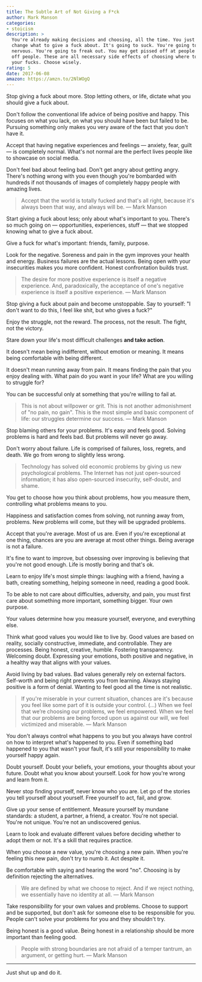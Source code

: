 ```yaml
---
title: The Subtle Art of Not Giving a F*ck
author: Mark Manson
categories:
- stoicism
description: >
  You're already making decisions and choosing, all the time. You just need to
  change what to give a fuck about. It's going to suck. You're going to be
  nervous. You're going to freak out. You may get pissed off at people or piss
  off people. These are all necessary side effects of choosing where to place
  your fucks. Choose wisely.
rating: 5
date: 2017-06-08
amazon: https://amzn.to/2NlWOgQ
---
```


Stop giving a fuck about more. Stop letting others, or life, dictate what you
should give a fuck about.

Don't follow the conventional life advice of being positive and happy. This
focuses on what you lack, on what you should have been but failed to be.
Pursuing something only makes you very aware of the fact that you don't have it.

Accept that having negative experiences and feelings — anxiety, fear, guilt — is
completely normal. What's not normal are the perfect lives people like to
showcase on social media.

Don't feel bad about feeling bad. Don't get angry about getting angry. There's
nothing wrong with you even though you're bombarded with hundreds if not
thousands of images of completely happy people with amazing lives.

> Accept that the world is totally fucked and that's all right, because it's
> always been that way, and always will be. — Mark Manson

Start giving a fuck about less; only about what's important to you. There's so
much going on — opportunities, experiences, stuff — that we stopped knowing what
to give a fuck about. 

Give a fuck for what's important: friends, family, purpose.

Look for the negative. Soreness and pain in the gym improves your health and
energy. Business failures are the actual lessons. Being open with your
insecurities makes you more confident. Honest confrontation builds trust.

> The desire for more positive experience is itself a negative experience. And,
> paradoxically, the acceptance of one's negative experience is itself a
> positive experience. — Mark Manson

Stop giving a fuck about pain and become unstoppable. Say to yourself: "I don't
want to do this, I feel like shit, but who gives a fuck?"

Enjoy the struggle, not the reward. The process, not the result. The fight, not
the victory.

Stare down your life's most difficult challenges **and take action**.

It doesn't mean being indifferent, without emotion or meaning. It means being
comfortable with being different.

It doesn't mean running away from pain. It means finding the pain that you enjoy
dealing with. What pain do you want in your life? What are you willing to
struggle for?

You can be successful only at something that you're willing to fail at.

> This is not about willpower or grit. This is not another admonishment of "no
> pain, no gain". This is the most simple and basic component of life: our
> struggles determine our success. — Mark Manson

Stop blaming others for your problems. It's easy and feels good. Solving
problems is hard and feels bad. But problems will never go away.

Don't worry about failure. Life is comprised of failures, loss, regrets, and
death. We go from wrong to slightly less wrong.

> Technology has solved old economic problems by giving us new psychological
> problems. The Internet has not just open-sourced information; it has also
> open-sourced insecurity, self-doubt, and shame.

You get to choose how you think about problems, how you measure them,
controlling what problems means to you.

Happiness and satisfaction comes from solving, not running away from, problems.
New problems will come, but they will be upgraded problems.

Accept that you're average. Most of us are. Even if you're exceptional at one
thing, chances are you are average at most other things. Being average is not a
failure.

It's fine to want to improve, but obsessing over improving is believing that
you're not good enough. Life is mostly boring and that's ok.

Learn to enjoy life's most simple things: laughing with a friend, having a bath,
creating something, helping someone in need, reading a good book.

To be able to not care about difficulties, adversity, and pain, you must first
care about something more important, something bigger. Your own purpose.

Your values determine how you measure yourself, everyone, and everything else.

Think what good values you would like to live by. Good values are based on
reality, socially constructive, immediate, and controllable. They are processes.
Being honest, creative, humble. Fostering transparency. Welcoming doubt.
Expressing your emotions, both positive and negative, in a healthy way that
aligns with your values.

Avoid living by bad values. Bad values generally rely on external factors.
Self-worth and being right prevents you from learning. Always staying positive
is a form of denial. Wanting to feel good all the time is not realistic.

> If you're miserable in your current situation, chances are it's because you
> feel like some part of it is outside your control. (...) When we feel that
> we’re choosing our problems, we feel empowered. When we feel that our problems
> are being forced upon us against our will, we feel victimized and miserable. —
> Mark Manson

You don't always control what happens to you but you always have control on how
to interpret what's happened to you. Even if something bad happened to you that
wasn't your fault, it's still your responsibility to make yourself happy again.

Doubt yourself. Doubt your beliefs, your emotions, your thoughts about your
future. Doubt what you know about yourself. Look for how you're wrong and learn
from it.

Never stop finding yourself, never know who you are. Let go of the stories you
tell yourself about yourself. Free yourself to act, fail, and grow.

Give up your sense of entitlement. Measure yourself by mundane standards: a
student, a partner, a friend, a creator. You're not special. You're not unique.
You're not an undiscovered genius.

Learn to look and evaluate different values before deciding whether to adopt
them or not. It's a skill that requires practice.

When you choose a new value, you're choosing a new pain. When you're feeling
this new pain, don't try to numb it. Act despite it.

Be comfortable with saying and hearing the word "no". Choosing is by definition
rejecting the alternatives.

> We are defined by what we choose to reject. And if we reject nothing, we
> essentially have no identity at all. — Mark Manson

Take responsibility for your own values and problems. Choose to support and be
supported, but don't ask for someone else to be responsible for you. People
can't solve your problems for you and they shouldn't try.

Being honest is a good value. Being honest in a relationship should be more
important than feeling good.

> People with strong boundaries are not afraid of a temper tantrum, an argument,
> or getting hurt. — Mark Manson

---

Just shut up and do it.
